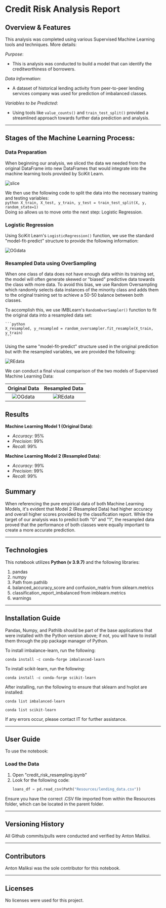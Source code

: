 # Credit Risk Analysis Report

## Overview & Features

This analysis was completed using various Supervised Machine Learning tools and techniques. More details:

*Purpose*:
* This is analysis was conducted to build a model that can identify the creditworthiness of borrowers.

*Data Information*:
* A dataset of historical lending activity from peer-to-peer lending services company was used for prediction of imbalanced classes.

*Variables to be Predicted*:
* Using tools like ```value_counts()``` and ```train_test_split()``` provided a streamlined approach towards further data prediction and analysis.

---

## Stages of the Machine Learning Process:

### Data Preparation

When beginning our analysis, we sliced the data we needed from the original DataFrame into new DataFrames that would integrate into the machine learning tools provided by SciKit Learn.

![slice](https://github.com/antonmaliksi/FinTechModule12Challenge/blob/main/Readme%20Resources/slice.PNG)

We then use the following code to split the data into the necessary training and testing variables: <br>
    ```python
    X_train, X_test, y_train, y_test = train_test_split(X, y, random_state=1)
    ```
<br>Doing so allows us to move onto the next step: Logistic Regression.

### Logistic Regression

Using SciKit Learn's ```LogisticRegression()``` function, we use the standard "model-fit-predict" structure to provide the following information:

![OGdata](https://github.com/antonmaliksi/FinTechModule12Challenge/blob/main/Readme%20Resources/OGdata.PNG)

### Resampled Data using OverSampling

When one class of data does not have enough data within its training set, the model will often generate skewed or "biased" predictive data towards the class with more data. To avoid this bias, we use Random Oversampling which randomly selects data instances of the minority class and adds them to the original training set to achieve a 50-50 balance between both classes.

To accomplish this, we use IMBLearn's ```RandomOverSampler()``` function to fit the original data into a resampled data set:

    ```python
    X_resampled, y_resampled = random_oversampler.fit_resample(X_train, y_train)
    ```
    
Using the same "model-fit-predict" structure used in the original prediction but with the resampled variables, we are provided the following:

![REdata](https://github.com/antonmaliksi/FinTechModule12Challenge/blob/main/Readme%20Resources/REdata.PNG)

We can conduct a final visual comparison of the two models of Supervised Machine Learning Data:

Original Data                        |  Resampled Data
:----------------------------------------:|:----------------------------------------:
![OGdata](https://github.com/antonmaliksi/FinTechModule12Challenge/blob/main/Readme%20Resources/OGdata.PNG)  | ![REdata](https://github.com/antonmaliksi/FinTechModule12Challenge/blob/main/Readme%20Resources/REdata.PNG)

## Results

**Machine Learning Model 1 (Original Data)**:
* *Accuracy*: 95%
* *Precision*: 99%
* *Recall*: 99%

**Machine Learning Model 2 (Resampled Data)**:
* *Accuracy*: 99%
* *Precision*: 99%
* *Recall*: 99%

## Summary
When referencing the pure empirical data of both Machine Learning Models, it's evident that Model 2 (Resampled Data) had higher accuracy and overall higher scores provided by the classification report.
While the target of our analysis was to predict both "0" and "1", the resampled data proved that the performance of both classes were equally important to create a more accurate prediction.

---

## Technologies

This notebook utilizes **Python (v 3.9.7)** and the following libraries:

1. pandas
2. numpy
3. Path from pathlib
4. balanced_accuracy_score and confusion_matrix from sklearn.metrics
5. classification_report_imbalanced from imblearn.metrics
6. warnings

---

## Installation Guide
Pandas, Numpy, and Pathlib should be part of the base applications that were installed with the Python version above; if not, you will have to install them through the pip package manager of Python.

To install imbalance-learn, run the following:

   
    conda install -c conda-forge imbalanced-learn
   

To install scikit-learn, run the following:

    
    conda install -c conda-forge scikit-learn
    
    
    
After installing, run the following to ensure that sklearn and hvplot are installed:

    
    conda list imbalanced-learn
    
    conda list scikit-learn
    
    
If any errors occur, please contact IT for further assistance.

---

## User Guide
To use the notebook:

### Load the Data
1. Open "credit_risk_resampling.ipynb"
2. Look for the following code:
    ```python
    loans_df = pd.read_csv(Path("Resources/lending_data.csv"))
    ```
Ensure you have the correct .CSV file imported from within the Resources folder, which can be located in the parent folder.

---

## Versioning History
All Github commits/pulls were conducted and verified by Anton Maliksi.

---

## Contributors
Anton Maliksi was the sole contributor for this notebook.

---

## Licenses
No licenses were used for this project.